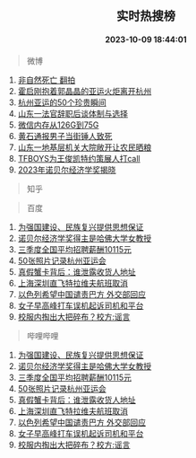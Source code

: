 <div align="center"><h2>实时热搜榜</h2><h4>2023-10-09 18:44:01</h4></div>

> 微博  

1. [非自然死亡 翻拍](https://s.weibo.com/weibo?q=%E9%9D%9E%E8%87%AA%E7%84%B6%E6%AD%BB%E4%BA%A1%20%E7%BF%BB%E6%8B%8D&t=31&band_rank=1&Refer=top)<br />
2. [霍启刚抱着郭晶晶的亚运火炬离开杭州](https://s.weibo.com/weibo?q=%23%E9%9C%8D%E5%90%AF%E5%88%9A%E6%8A%B1%E7%9D%80%E9%83%AD%E6%99%B6%E6%99%B6%E7%9A%84%E4%BA%9A%E8%BF%90%E7%81%AB%E7%82%AC%E7%A6%BB%E5%BC%80%E6%9D%AD%E5%B7%9E%23&t=31&band_rank=2&Refer=top)<br />
3. [杭州亚运的50个珍贵瞬间](https://s.weibo.com/weibo?q=%23%E6%9D%AD%E5%B7%9E%E4%BA%9A%E8%BF%90%E7%9A%8450%E4%B8%AA%E7%8F%8D%E8%B4%B5%E7%9E%AC%E9%97%B4%23&t=31&band_rank=3&Refer=top)<br />
4. [山东一法官辞职后谈体制与选择](https://s.weibo.com/weibo?q=%23%E5%B1%B1%E4%B8%9C%E4%B8%80%E6%B3%95%E5%AE%98%E8%BE%9E%E8%81%8C%E5%90%8E%E8%B0%88%E4%BD%93%E5%88%B6%E4%B8%8E%E9%80%89%E6%8B%A9%23&t=31&band_rank=4&Refer=top)<br />
5. [微信内存从126G到75G](https://s.weibo.com/weibo?q=%23%E5%BE%AE%E4%BF%A1%E5%86%85%E5%AD%98%E4%BB%8E126G%E5%88%B075G%23&t=31&band_rank=5&Refer=top)<br />
6. [黄石通报男子当街锤人致死](https://s.weibo.com/weibo?q=%23%E9%BB%84%E7%9F%B3%E9%80%9A%E6%8A%A5%E7%94%B7%E5%AD%90%E5%BD%93%E8%A1%97%E9%94%A4%E4%BA%BA%E8%87%B4%E6%AD%BB%23&t=31&band_rank=6&Refer=top)<br />
7. [山东一地基层机关大院敞开让农民晒粮](https://s.weibo.com/weibo?q=%23%E5%B1%B1%E4%B8%9C%E4%B8%80%E5%9C%B0%E5%9F%BA%E5%B1%82%E6%9C%BA%E5%85%B3%E5%A4%A7%E9%99%A2%E6%95%9E%E5%BC%80%E8%AE%A9%E5%86%9C%E6%B0%91%E6%99%92%E7%B2%AE%23&t=31&band_rank=7&Refer=top)<br />
8. [TFBOYS为王俊凯特约策展人打call](https://s.weibo.com/weibo?q=%23TFBOYS%E4%B8%BA%E7%8E%8B%E4%BF%8A%E5%87%AF%E7%89%B9%E7%BA%A6%E7%AD%96%E5%B1%95%E4%BA%BA%E6%89%93call%23&t=31&band_rank=8&Refer=top)<br />
9. [2023年诺贝尔经济学奖揭晓](https://s.weibo.com/weibo?q=%232023%E5%B9%B4%E8%AF%BA%E8%B4%9D%E5%B0%94%E7%BB%8F%E6%B5%8E%E5%AD%A6%E5%A5%96%E6%8F%AD%E6%99%93%23&t=31&band_rank=9&Refer=top)<br />

> 知乎  


> 百度  

1. [为强国建设、民族复兴提供思想保证](https://www.baidu.com/s?wd=%E4%B8%BA%E5%BC%BA%E5%9B%BD%E5%BB%BA%E8%AE%BE%E3%80%81%E6%B0%91%E6%97%8F%E5%A4%8D%E5%85%B4%E6%8F%90%E4%BE%9B%E6%80%9D%E6%83%B3%E4%BF%9D%E8%AF%81&sa=fyb_news&rsv_dl=fyb_news)<br />
2. [诺贝尔经济学奖得主是哈佛大学女教授](https://www.baidu.com/s?wd=%E8%AF%BA%E8%B4%9D%E5%B0%94%E7%BB%8F%E6%B5%8E%E5%AD%A6%E5%A5%96%E5%BE%97%E4%B8%BB%E6%98%AF%E5%93%88%E4%BD%9B%E5%A4%A7%E5%AD%A6%E5%A5%B3%E6%95%99%E6%8E%88&sa=fyb_news&rsv_dl=fyb_news)<br />
3. [三季度全国平均招聘薪酬10115元](https://www.baidu.com/s?wd=%E4%B8%89%E5%AD%A3%E5%BA%A6%E5%85%A8%E5%9B%BD%E5%B9%B3%E5%9D%87%E6%8B%9B%E8%81%98%E8%96%AA%E9%85%AC10115%E5%85%83&sa=fyb_news&rsv_dl=fyb_news)<br />
4. [50张照片记录杭州亚运会](https://www.baidu.com/s?wd=50%E5%BC%A0%E7%85%A7%E7%89%87%E8%AE%B0%E5%BD%95%E6%9D%AD%E5%B7%9E%E4%BA%9A%E8%BF%90%E4%BC%9A&sa=fyb_news&rsv_dl=fyb_news)<br />
5. [真假蟹卡背后：谁泄露收货人地址](https://www.baidu.com/s?wd=%E7%9C%9F%E5%81%87%E8%9F%B9%E5%8D%A1%E8%83%8C%E5%90%8E%EF%BC%9A%E8%B0%81%E6%B3%84%E9%9C%B2%E6%94%B6%E8%B4%A7%E4%BA%BA%E5%9C%B0%E5%9D%80&sa=fyb_news&rsv_dl=fyb_news)<br />
6. [上海深圳直飞特拉维夫航班取消](https://www.baidu.com/s?wd=%E4%B8%8A%E6%B5%B7%E6%B7%B1%E5%9C%B3%E7%9B%B4%E9%A3%9E%E7%89%B9%E6%8B%89%E7%BB%B4%E5%A4%AB%E8%88%AA%E7%8F%AD%E5%8F%96%E6%B6%88&sa=fyb_news&rsv_dl=fyb_news)<br />
7. [以色列希望中国谴责巴方 外交部回应](https://www.baidu.com/s?wd=%E4%BB%A5%E8%89%B2%E5%88%97%E5%B8%8C%E6%9C%9B%E4%B8%AD%E5%9B%BD%E8%B0%B4%E8%B4%A3%E5%B7%B4%E6%96%B9+%E5%A4%96%E4%BA%A4%E9%83%A8%E5%9B%9E%E5%BA%94&sa=fyb_news&rsv_dl=fyb_news)<br />
8. [女子早高峰打车误机起诉司机和平台](https://www.baidu.com/s?wd=%E5%A5%B3%E5%AD%90%E6%97%A9%E9%AB%98%E5%B3%B0%E6%89%93%E8%BD%A6%E8%AF%AF%E6%9C%BA%E8%B5%B7%E8%AF%89%E5%8F%B8%E6%9C%BA%E5%92%8C%E5%B9%B3%E5%8F%B0&sa=fyb_news&rsv_dl=fyb_news)<br />
9. [校服内掏出大把碎布？校方:谣言](https://www.baidu.com/s?wd=%E6%A0%A1%E6%9C%8D%E5%86%85%E6%8E%8F%E5%87%BA%E5%A4%A7%E6%8A%8A%E7%A2%8E%E5%B8%83%EF%BC%9F%E6%A0%A1%E6%96%B9%3A%E8%B0%A3%E8%A8%80&sa=fyb_news&rsv_dl=fyb_news)<br />

> 哔哩哔哩  

1. [为强国建设、民族复兴提供思想保证](https://www.baidu.com/s?wd=%E4%B8%BA%E5%BC%BA%E5%9B%BD%E5%BB%BA%E8%AE%BE%E3%80%81%E6%B0%91%E6%97%8F%E5%A4%8D%E5%85%B4%E6%8F%90%E4%BE%9B%E6%80%9D%E6%83%B3%E4%BF%9D%E8%AF%81&sa=fyb_news&rsv_dl=fyb_news)<br />
2. [诺贝尔经济学奖得主是哈佛大学女教授](https://www.baidu.com/s?wd=%E8%AF%BA%E8%B4%9D%E5%B0%94%E7%BB%8F%E6%B5%8E%E5%AD%A6%E5%A5%96%E5%BE%97%E4%B8%BB%E6%98%AF%E5%93%88%E4%BD%9B%E5%A4%A7%E5%AD%A6%E5%A5%B3%E6%95%99%E6%8E%88&sa=fyb_news&rsv_dl=fyb_news)<br />
3. [三季度全国平均招聘薪酬10115元](https://www.baidu.com/s?wd=%E4%B8%89%E5%AD%A3%E5%BA%A6%E5%85%A8%E5%9B%BD%E5%B9%B3%E5%9D%87%E6%8B%9B%E8%81%98%E8%96%AA%E9%85%AC10115%E5%85%83&sa=fyb_news&rsv_dl=fyb_news)<br />
4. [50张照片记录杭州亚运会](https://www.baidu.com/s?wd=50%E5%BC%A0%E7%85%A7%E7%89%87%E8%AE%B0%E5%BD%95%E6%9D%AD%E5%B7%9E%E4%BA%9A%E8%BF%90%E4%BC%9A&sa=fyb_news&rsv_dl=fyb_news)<br />
5. [真假蟹卡背后：谁泄露收货人地址](https://www.baidu.com/s?wd=%E7%9C%9F%E5%81%87%E8%9F%B9%E5%8D%A1%E8%83%8C%E5%90%8E%EF%BC%9A%E8%B0%81%E6%B3%84%E9%9C%B2%E6%94%B6%E8%B4%A7%E4%BA%BA%E5%9C%B0%E5%9D%80&sa=fyb_news&rsv_dl=fyb_news)<br />
6. [上海深圳直飞特拉维夫航班取消](https://www.baidu.com/s?wd=%E4%B8%8A%E6%B5%B7%E6%B7%B1%E5%9C%B3%E7%9B%B4%E9%A3%9E%E7%89%B9%E6%8B%89%E7%BB%B4%E5%A4%AB%E8%88%AA%E7%8F%AD%E5%8F%96%E6%B6%88&sa=fyb_news&rsv_dl=fyb_news)<br />
7. [以色列希望中国谴责巴方 外交部回应](https://www.baidu.com/s?wd=%E4%BB%A5%E8%89%B2%E5%88%97%E5%B8%8C%E6%9C%9B%E4%B8%AD%E5%9B%BD%E8%B0%B4%E8%B4%A3%E5%B7%B4%E6%96%B9+%E5%A4%96%E4%BA%A4%E9%83%A8%E5%9B%9E%E5%BA%94&sa=fyb_news&rsv_dl=fyb_news)<br />
8. [女子早高峰打车误机起诉司机和平台](https://www.baidu.com/s?wd=%E5%A5%B3%E5%AD%90%E6%97%A9%E9%AB%98%E5%B3%B0%E6%89%93%E8%BD%A6%E8%AF%AF%E6%9C%BA%E8%B5%B7%E8%AF%89%E5%8F%B8%E6%9C%BA%E5%92%8C%E5%B9%B3%E5%8F%B0&sa=fyb_news&rsv_dl=fyb_news)<br />
9. [校服内掏出大把碎布？校方:谣言](https://www.baidu.com/s?wd=%E6%A0%A1%E6%9C%8D%E5%86%85%E6%8E%8F%E5%87%BA%E5%A4%A7%E6%8A%8A%E7%A2%8E%E5%B8%83%EF%BC%9F%E6%A0%A1%E6%96%B9%3A%E8%B0%A3%E8%A8%80&sa=fyb_news&rsv_dl=fyb_news)<br />
